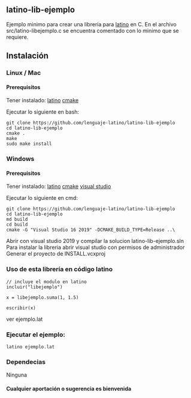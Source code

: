 ## latino-lib-ejemplo
Ejemplo minimo para crear una libreria para [latino](https://github.com/lenguaje-latino/latino) en C.
En el archivo src/latino-libejemplo.c se encuentra comentado con lo minimo que se requiere.

## Instalación

### Linux / Mac

#### Prerequisitos

Tener instalado:
[latino](https://github.com/lenguaje-latino/latino)
[cmake](https://cmake.org/download/)

Ejecutar lo siguiente en bash:

```
git clone https://github.com/lenguaje-latino/latino-lib-ejemplo
cd latino-lib-ejemplo
cmake .
make
sudo make install
```

### Windows

#### Prerequisitos

Tener instalado:
[latino](https://github.com/lenguaje-latino/latino)
[cmake](https://cmake.org/download/)
[visual studio](https://visualstudio.microsoft.com/es/vs/community/)

Ejecutar lo siguiente en cmd:

```
git clone https://github.com/lenguaje-latino/latino-lib-ejemplo
cd latino-lib-ejemplo
md build
cd build
cmake -G "Visual Studio 16 2019" -DCMAKE_BUILD_TYPE=Release ..\
```

Abrir con visual studio 2019 y compilar la solucion latino-lib-ejemplo.sln
Para instalar la libreria abrir visual studio con permisos de administrador
Generar el proyecto de INSTALL.vcxproj

### Uso de esta librería en código latino

```
// incluye el modulo en latino
incluir("libejemplo")

x = libejemplo.suma(1, 1.5)

escribir(x)
```

ver ejemplo.lat

### Ejecutar el ejemplo:
`latino ejemplo.lat`


### Dependecias

Ninguna

#### Cualquier aportación o sugerencia es bienvenida
